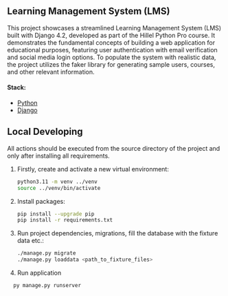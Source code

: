 ## Learning Management System (LMS)

This project showcases a streamlined Learning Management System (LMS) built with Django 4.2, developed as part of the Hillel Python Pro course.  It demonstrates the fundamental concepts of building a web application for educational purposes, featuring user authentication with email verification and social media login options.  To populate the system with realistic data, the project utilizes the faker library for generating sample users, courses, and other relevant information.

#### Stack:

- [Python](https://www.python.org/downloads/)
- [Django](https://www.djangoproject.com/)

## Local Developing

All actions should be executed from the source directory of the project and only after installing all requirements.

1. Firstly, create and activate a new virtual environment:
   ```bash
   python3.11 -m venv ../venv
   source ../venv/bin/activate
   ```
   
2. Install packages:
   ```bash
   pip install --upgrade pip
   pip install -r requirements.txt
   ```
3. Run project dependencies, migrations, fill the database with the fixture data etc.:
   ```bash
   ./manage.py migrate
   ./manage.py loaddata <path_to_fixture_files> 
   ```

4. Run application
```
  py manage.py runserver
```
